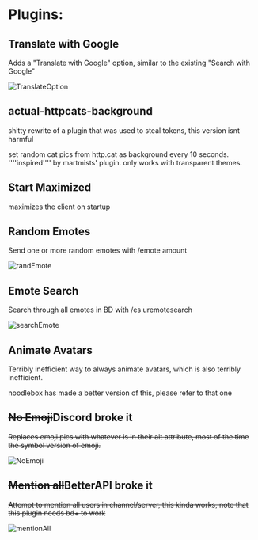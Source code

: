 # Plugins:
## Translate with Google
Adds a "Translate with Google" option, similar to the existing "Search with Google"

![TranslateOption](https://ckat.space/ship/Kf9.png)

## actual-httpcats-background
shitty rewrite of a plugin that was used to steal tokens, this version isnt harmful

set random cat pics from http.cat as background every 10 seconds. ''''inspired'''' by martmists' plugin. only works with transparent themes.

## Start Maximized
maximizes the client on startup

## Random Emotes
Send one or more random emotes with /emote amount

![randEmote](https://ckat.space/ship/JsP.gif)

## Emote Search
Search through all emotes in BD with /es uremotesearch

![searchEmote](https://ckat.space/ship/Mzy.gif)

## Animate Avatars
Terribly inefficient way to always animate avatars, which is also terribly inefficient.

noodlebox has made a better version of this, please refer to that one

## ~~No Emoji~~Discord broke it
~~Replaces emoji pics with whatever is in their alt attribute,  most of the time the symbol version of emoji.~~

![NoEmoji](https://ckat.space/ship/FB5.png)

## ~~Mention all~~BetterAPI broke it
~~Attempt to mention all users in channel/server, this kinda works,
note that this plugin needs bd+ to work~~

![mentionAll](https://ckat.space/ship/RgD.gif)
